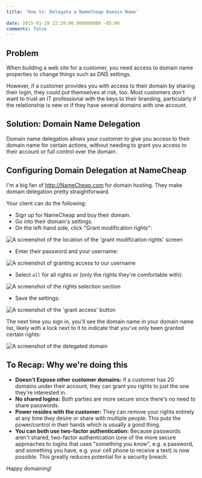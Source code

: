 ```yaml
---
title: 'How to: Delegate a NameCheap Domain Name'
 
date: 2015-01-29 22:20:00.000000000 -05:00
comments: false
---
```

## Problem

When building a web site for a customer, you need access to domain name properties to change things such as DNS settings.

However, if a customer provides you with access to their domain by sharing their login, they could put themselves at risk, too. Most customers don't want to trust an IT professional with the keys to their branding, particularly if the relationship is new or if they have several domains with one account.

## Solution: Domain Name Delegation

Domain name delegation allows your customer to give you access to their domain name for certain actions, without needing to grant you access to their account or full control over the domain.

## Configuring Domain Delegation at NameCheap

I'm a big fan of <http://NameCheap.com> for domain hosting. They make domain delegation pretty straightforward.

Your client can do the following:

* Sign up for NameCheap and buy their domain.
* Go into their domain's settings.
* On the left-hand side, click "Grant modification rights":

![A screenshot of the location of the 'grant modification rights' screen]({{site.post-images}}/Namecheap_GrantModificationRights.png)

* Enter their password and your username:

![A screenshot of granting access to our username]({{site.post-images}}/NameCheap_GrantAccessUsername.png)

* Select `all` for all rights or (only the rights they're comfortable with):

![A screenshot of the rights selection section]({{site.post-images}}/NameCheap_SelectAllRights.png)

* Save the settings:

![A screenshot of the 'grant access' button]({{site.post-images}}/NameCheap_GrantAccessButton.png)

The next time you sign in, you'll see the domain name in your domain name list, likely with a lock next to it to indicate that you've only been granted certain rights:

![A screenshot of the delegated domain]({{site.post-images}}/NameCheap_DelegatedDomain.png)

## To Recap: Why we're doing this

* **Doesn't Expose other customer domains:** if a customer has 20 domains under their account, they can grant you rights to just the one they're interested in.
* **No shared logins:** Both parties are more secure since there's no need to share passwords.
* **Power resides with the customer:** They can remove your rights entirely at any time they desire or share with multiple people. This puts the power/control in their hands which is usually a good thing.
* **You can both use two-factor authentication:** Because passwords aren't shared, two-factor authentication (one of the more secure approaches to logins that uses "something you know", e.g. a password, and something you have, e.g. your cell phone to receive a text) is now possible. This greatly reduces potential for a security breach.

Happy domaining!
